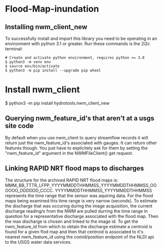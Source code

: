 # Flood-Map-inundation

## Installing nwm_client_new

To successfully install and import this library you need to be operating in an environment with python 3.1 or greater. Run these commands is the 2i2c terminal:

```
# Create and activate python environment, requires python >= 3.8
$ python3 -m venv env
$ source env/bin/activate
$ python3 -m pip install --upgrade pip wheel
```

# Install nwm_client
$ python3 -m pip install hydrotools.nwm_client_new

## Querying nwm_feature_id's that aren't at a usgs site code

By default when you use nwm_client to query streamflow records it will return just the nwm_feature_id's associated with gauges. It can return other features though. You just have to explicitely ask for them by setting the "nwm_feature_id" argument in the NWMFileClient() get request. 

## Linking RAPID NRT flood maps to discharges

The structure for the archived RAPID NRT flood maps is: MMM_BB_TTTR_LFPP_YYYYMMDDTHHMMSS_YYYYMMDDTHHMMSS_OOOOOO_DDDDDD_CCCC. YYYYMMDDTHHMMSS_YYYYMMDDTHHMMSS represents the time range that the sensor was aquiring data. For the flood maps being examined this time range is very narrow (seconds). To estimate the discharge that was occuring during the image acquisition, the current discharge reading/s from the NWM are pulled durring the time range in question for a representative discharge associated with the flood map. Then the max discharge is chosen and linked to the image id. To get the nwm_feature_id from which to obtain the discharge estimate a centroid is found for a given flod map and then that centroid is associated to it's nearest nwm_feature_id using the comid/position endpoint of the NLDI api to the USGS water data services.
